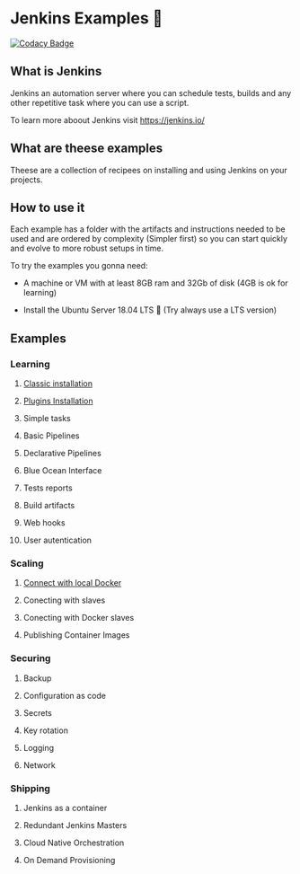 # Jenkins Examples 🤵

[![Codacy Badge](https://api.codacy.com/project/badge/Grade/392979a83cd1494ab8969900f7240561)](https://www.codacy.com/manual/edumco/jenkins-examples?utm_source=github.com&utm_medium=referral&utm_content=edumco/jenkins-examples&utm_campaign=Badge_Grade)

## What is Jenkins

Jenkins an automation server where you can schedule tests, builds and any other repetitive task where you can use a script.

To learn more aboout Jenkins visit <https://jenkins.io/>

## What are theese examples

Theese are a collection of recipees on installing and using Jenkins on your projects.

## How to use it

Each example has a folder with the artifacts and instructions needed to be used and are ordered by complexity (Simpler first) so you can start quickly and evolve to more robust setups in time.

To try the examples you gonna need:

- A machine or VM with at least 8GB ram and 32Gb of disk (4GB is ok for learning)

- Install the Ubuntu Server 18.04 LTS 🐧 (Try always use a LTS version)

## Examples

### Learning

1. [Classic installation](learning/classic/README.md)

2. [Plugins Installation](learning/classic/plugins-installation.md)

3. Simple tasks

4. Basic Pipelines

5. Declarative Pipelines

6. Blue Ocean Interface

7. Tests reports

8. Build artifacts

9. Web hooks

10. User autentication

### Scaling

1. [Connect with local Docker](learning/classic-docker/README.md)

2. Conecting with slaves

3. Conecting with Docker slaves

4. Publishing Container Images

### Securing

1. Backup

2. Configuration as code

3. Secrets

4. Key rotation

5. Logging

6. Network

### Shipping

1. Jenkins as a container

2. Redundant Jenkins Masters

3. Cloud Native Orchestration

4. On Demand Provisioning
